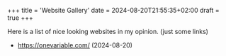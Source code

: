 +++
title = 'Website Gallery'
date = 2024-08-20T21:55:35+02:00
draft = true
+++

Here is a list of nice looking websites in my opinion. (just some links)

- https://onevariable.com/ (2024-08-20)
